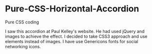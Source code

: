 # Pure-CSS-Horizontal-Accordion
Pure CSS coding


I saw this accordion at Paul Kelley's website. He had used jQuery and images to achieve the effect. 
I decided to take CSS3 approach and use elements instead of images. I have use Genericons fonts for social networking icons.

